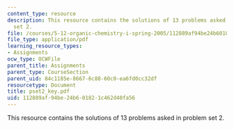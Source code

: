 ```yaml
---
content_type: resource
description: This resource contains the solutions of 13 problems asked in problem
  set 2.
file: /courses/5-12-organic-chemistry-i-spring-2005/112889af94be24b601821c462d40fa56_pset2_key.pdf
file_type: application/pdf
learning_resource_types:
- Assignments
ocw_type: OCWFile
parent_title: Assignments
parent_type: CourseSection
parent_uid: 84c1185e-8667-6c88-60c0-ea6fd0cc32df
resourcetype: Document
title: pset2_key.pdf
uid: 112889af-94be-24b6-0182-1c462d40fa56
---
```

This resource contains the solutions of 13 problems asked in problem set 2.

